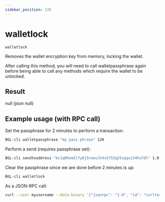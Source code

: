 ```yaml
---
sidebar_position: 135
---
```

# walletlock

`walletlock`

Removes the wallet encryption key from memory, locking the wallet.

After calling this method, you will need to call walletpassphrase again before being able to call any methods which require the wallet to be unlocked.

## Result

null    (json null)

## Example usage (with RPC call)

Set the passphrase for 2 minutes to perform a transaction:

```sh
BGL-cli walletpassphrase "my pass phrase" 120
```

Perform a send (requires passphrase set):

```sh
BGL-cli sendtoaddress "bc1q09vm5lfy0j5reeulh4x5752q25uqqvz34hufdl" 1.0
```

Clear the passphrase since we are done before 2 minutes is up:

```sh 
BGL-cli walletlock
```

As a JSON-RPC call:

```sh
curl --user myusername --data-binary '{"jsonrpc": "1.0", "id": "curltest", "method": "walletlock", "params": []}' -H 'content-type: text/plain;' http://127.0.0.1:8334/
```
